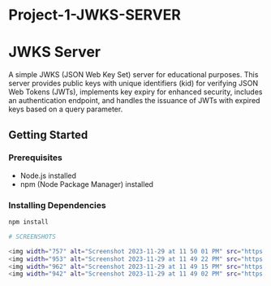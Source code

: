 # Project-1-JWKS-SERVER
# JWKS Server

A simple JWKS (JSON Web Key Set) server for educational purposes. This server provides public keys with unique identifiers (kid) for verifying JSON Web Tokens (JWTs), implements key expiry for enhanced security, includes an authentication endpoint, and handles the issuance of JWTs with expired keys based on a query parameter.

## Getting Started

### Prerequisites

- Node.js installed
- npm (Node Package Manager) installed

### Installing Dependencies

```bash
npm install

# SCREENSHOTS

<img width="757" alt="Screenshot 2023-11-29 at 11 50 01 PM" src="https://github.com/bz0074/Project-1-JWKS-SERVER/assets/128610052/5bba91dc-5fa4-478d-9db6-435f890d312d">
<img width="953" alt="Screenshot 2023-11-29 at 11 49 22 PM" src="https://github.com/bz0074/Project-1-JWKS-SERVER/assets/128610052/1a628476-02a6-447b-ac84-7585a1a1024d">
<img width="962" alt="Screenshot 2023-11-29 at 11 49 15 PM" src="https://github.com/bz0074/Project-1-JWKS-SERVER/assets/128610052/c666939e-bdcd-405f-b7c0-2c7bd21841fb">
<img width="942" alt="Screenshot 2023-11-29 at 11 49 02 PM" src="https://github.com/bz0074/Project-1-JWKS-SERVER/assets/128610052/983115ef-10ce-4f06-a796-5c6ed8ef050a">



